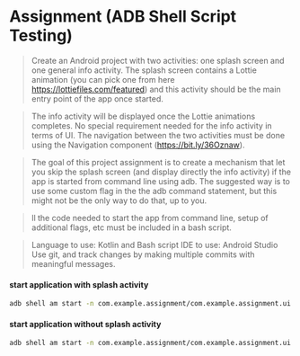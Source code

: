 # Assignment (ADB Shell Script Testing)

>Create an Android project with two activities: one splash screen and one general info activity. The splash screen contains a Lottie animation (you can pick one from here https://lottiefiles.com/featured) and this activity should be the main entry point of the app once started.

>The info activity will be displayed once the Lottie animations completes. No special requirement needed for the info activity in terms of UI. The navigation between the two activities must be done using the Navigation component (https://bit.ly/36Oznaw).

>The goal of this project assignment is to create a mechanism that let you skip the splash screen (and display directly the info activity) if the app is started from command line using adb.
>The suggested way is to use some custom flag in the the adb command statement, but this might not be the only way to do that, up to you.

>ll the code needed to start the app from command line, setup of additional flags, etc must be included in a bash script.

>Language to use: Kotlin and Bash script
IDE to use: Android Studio
Use git, and track changes by making multiple commits with meaningful messages.


#### start application with splash activity 

```sh
adb shell am start -n com.example.assignment/com.example.assignment.ui.splash.SplashActivity
```

#### start application without splash activity 
```sh
adb shell am start -n com.example.assignment/com.example.assignment.ui.splash.SplashActivity --ez "navigate_to_info" true
```

